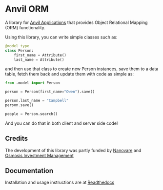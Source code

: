 # Anvil ORM
A library for [Anvil Applications](https://anvil.works) that provides Object Relational Mapping (ORM)
functionality.

Using this library, you can write simple classes such as:

```python
@model_type
class Person:
    first_name = Attribute()
    last_name = Attribute()
```

and then use that class to create new Person instances, save them to a data table, 
fetch them back and update them with code as simple as:

```python
from .model import Person

person = Person(first_name="Owen").save()

person.last_name = "Campbell"
person.save()

people = Person.search()
```

And you can do that in both client and server side code!

## Credits
The development of this library was partly funded by [Nanovare](https://www.mojofertility.co)
and [Osmosis Investment Management](https://www.osmosisim.com/)

## Documentation
Installation and usage instructions are at [Readthedocs](https://anvil-model.readthedocs.io/en/latest/)
